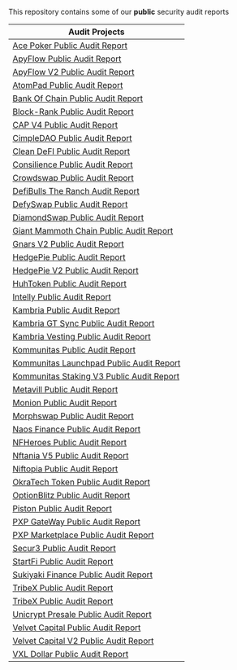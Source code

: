 This repository contains some of our **public** security audit reports


| Audit Projects  |
| -------- |
| [Ace Poker Public Audit Report](https://github.com/shellboxes/public-audit-reports/blob/main/reports/Ace_Poker_Audit_Report.pdf)      |
| [ApyFlow Public Audit Report](https://github.com/shellboxes/public-audit-reports/blob/main/reports/ApyFlow_Security_Audit_Report.pdf)|
| [ApyFlow V2 Public Audit Report](https://github.com/shellboxes/public-audit-reports/blob/main/reports/Apyflow_V2_Security_Audit_Report.pdf) |
| [AtomPad Public Audit Report](https://github.com/shellboxes/public-audit-reports/blob/main/reports/Atompad_Security_Audit_Report.pdf) |
| [Bank Of Chain Public Audit Report](https://github.com/shellboxes/public-audit-reports/blob/main/reports/BankOfChain_Security_Audit_Report.pdf) |
| [Block-Rank Public Audit Report](https://github.com/shellboxes/public-audit-reports/blob/main/reports/Block_Rank_Security_Audit_Report.pdf) |
| [CAP V4 Public Audit Report](https://github.com/shellboxes/public-audit-reports/blob/main/reports/CAP_Security_Audit_Report.pdf) |
| [CimpleDAO Public Audit Report](https://github.com/shellboxes/public-audit-reports/blob/main/reports/CimpleDAO_Security_Audit_Report.pdf)  |
| [Clean DeFI Public Audit Report](https://github.com/shellboxes/public-audit-reports/blob/main/reports/Cleandefi_Security_Audit_Report.pdf)|
| [Consilience Public Audit Report](https://github.com/shellboxes/public-audit-reports/blob/main/reports/Consilience_Security_Audit_Report.pdf) |
| [Crowdswap Public Audit Report](https://github.com/shellboxes/public-audit-reports/blob/main/reports/Crowdswap_Security_Audit_Report.pdf) |
| [DefiBulls The Ranch Audit Report](https://github.com/shellboxes/public-audit-reports/blob/main/reports/DefiBulls_The_Ranch_Security_Audit_Report.pdf) |
|[DefySwap Public Audit Report](https://github.com/shellboxes/public-audit-reports/blob/main/reports/DefySwap_Security_Audit_Report.pdf)|
|[DiamondSwap Public Audit Report](https://github.com/shellboxes/public-audit-reports/blob/main/reports/DiamondSwap_Security_Audit_Report.pdf)|
|[Giant Mammoth Chain Public Audit Report](https://github.com/shellboxes/public-audit-reports/blob/main/reports/Mmtchain_Security_Audit_Report.pdf)|
|[Gnars V2 Public Audit Report](https://github.com/shellboxes/public-audit-reports/blob/main/reports/GnarsV2_Security_Audit_Report.pdf)|
|[HedgePie Public Audit Report](https://github.com/shellboxes/public-audit-reports/blob/main/reports/HedgePie_Security_Audit_Report.pdf)|
|[HedgePie V2 Public Audit Report](https://github.com/shellboxes/public-audit-reports/blob/main/reports/HedgePie_V2_Security_Audit_Report.pdf)|
|[HuhToken Public Audit Report](https://github.com/shellboxes/public-audit-reports/blob/main/reports/Huhtoken_Security_Audit_Report.pdf)|
|[Intelly Public Audit Report](https://github.com/shellboxes/public-audit-reports/blob/main/reports/Intelly_Security_Audit_Report.pdf)|
|[Kambria Public Audit Report](https://github.com/shellboxes/public-audit-reports/blob/main/reports/Kambria_Security_Audit_Report.pdf)|
|[Kambria GT Sync Public Audit Report](https://github.com/shellboxes/public-audit-reports/blob/main/reports/Kambria_GT_Sync_Security_Audit_Report.pdf)|
|[Kambria Vesting Public Audit Report](https://github.com/shellboxes/public-audit-reports/blob/main/reports/Kambria_Vesting_Security_Audit_Report.pdf)|
|[Kommunitas Public Audit Report](https://github.com/shellboxes/public-audit-reports/blob/main/reports/Kommunitas_Staking_Security_Audit_Report.pdf)|
|[Kommunitas Launchpad Public Audit Report](https://github.com/shellboxes/public-audit-reports/blob/main/reports/Kommunitas_Launchpad_Security_Audit_Report.pdf)|
|[Kommunitas Staking V3 Public Audit Report](https://github.com/shellboxes/public-audit-reports/blob/main/reports/Kommunitas_Staking_V3_Security_Audit_Report.pdf)|
|[Metavill Public Audit Report](https://github.com/shellboxes/public-audit-reports/blob/main/reports/Metavill_Security_Audit_Report.pdf)|
|[Monion Public Audit Report](https://github.com/shellboxes/public-audit-reports/blob/main/reports/Monion_Security_Audit_Report.pdf)|
|[Morphswap Public Audit Report](https://github.com/shellboxes/public-audit-reports/blob/main/reports/Morphswap_Security_Audit_Report.pdf)|
|[Naos Finance Public Audit Report](https://github.com/shellboxes/public-audit-reports/blob/main/reports/NAOS_Finance_Security_Audit_Report.pdf)|
|[NFHeroes Public Audit Report](https://github.com/shellboxes/public-audit-reports/blob/main/reports/NFHeros_Security_Audit_Report.pdf)|
|[Nftania V5 Public Audit Report](https://github.com/shellboxes/public-audit-reports/blob/main/reports/NftaniaV5_Security_Audit_Report.pdf)|
|[Niftopia Public Audit Report](https://github.com/shellboxes/public-audit-reports/blob/main/reports/Niftopia_Security_Audit_Report.pdf)|
|[OkraTech Token Public Audit Report](https://github.com/shellboxes/public-audit-reports/blob/main/reports/Okratech_Security_Audit_Report.pdf)|
|[OptionBlitz Public Audit Report](https://github.com/shellboxes/public-audit-reports/blob/main/reports/OptionBlitz_Security_Audit_Report.pdf)|
|[Piston Public Audit Report](https://github.com/shellboxes/public-audit-reports/blob/main/reports/Piston_Security_Audit_Report.pdf)|
|[PXP GateWay Public Audit Report](https://github.com/shellboxes/public-audit-reports/blob/main/reports/PXP_GateWay_Security_Audit_Report.pdf)|
|[PXP Marketplace Public Audit Report](https://github.com/shellboxes/public-audit-reports/blob/main/reports/PXP_MarketPlace_Security_Audit_Report.pdf)|
|[Secur3 Public Audit Report](https://github.com/shellboxes/public-audit-reports/blob/main/reports/Secur3_Security_Audit_Report.pdf)|
|[StartFi Public Audit Report](https://github.com/shellboxes/public-audit-reports/blob/main/reports/StartFI_Token_Security_Audit_Report.pdf)|
|[Sukiyaki Finance Public Audit Report](https://github.com/shellboxes/public-audit-reports/blob/main/reports/Sukiyaki_Finance_Security_Audit_Report.pdf)|
|[TribeX Public Audit Report](https://github.com/shellboxes/public-audit-reports/blob/main/reports/TribeX_Security_Audit_Report.pdf)|
|[TribeX Public Audit Report](https://github.com/shellboxes/public-audit-reports/blob/main/reports/TribeX_Security_Audit_Report.pdf)|
|[Unicrypt Presale Public Audit Report](https://github.com/shellboxes/public-audit-reports/blob/main/reports/Unicrypt_Presale_Security_Audit_Report.pdf)|
|[Velvet Capital Public Audit Report](https://github.com/shellboxes/public-audit-reports/blob/main/reports/Velvet_Capital_Security_Audit_Report.pdf)|
|[Velvet Capital V2 Public Audit Report](https://github.com/shellboxes/public-audit-reports/blob/main/reports/Velvet_Capital_V2_Security_Audit_Report.pdf)|
|[VXL Dollar Public Audit Report](https://github.com/shellboxes/public-audit-reports/blob/main/reports/VXL_DOLLAR_Security_Audit_Report.pdf)|
